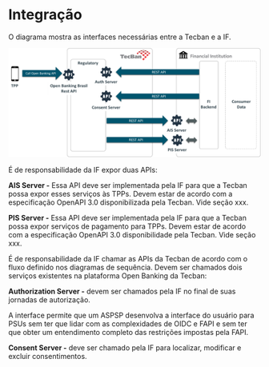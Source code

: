 # Integração

O diagrama mostra as interfaces necessárias entre a Tecban e a IF.


![Integração](../images/Integracao_Apis.png)

É de responsabilidade da IF expor duas APIs:

**AIS Server -** Essa API deve ser implementada pela IF para que a Tecban possa expor esses serviços às TPPs. Devem estar de acordo com a especificação OpenAPI 3.0 disponibilizada pela Tecban. Vide seção xxx.

**PIS Server -** Essa API deve ser implementada pela IF para que a Tecban possa expor serviços de pagamento para TPPs. Devem estar de acordo com a especificação OpenAPI 3.0 disponibilidade pela Tecban. Vide seção xxx.

É de responsabilidade da IF chamar as APIs da Tecban de acordo com o fluxo definido nos diagramas de sequência.
Devem ser chamados dois serviços existentes na plataforma Open Banking da Tecban:

**Authorization Server -** devem ser chamados pela IF no final de suas jornadas de autorização.

A interface permite que um ASPSP desenvolva a interface do usuário para PSUs sem ter que lidar com as complexidades de OIDC e FAPI e sem ter que obter um entendimento completo das restrições impostas pela FAPI.

**Consent Server -** deve ser chamado pela IF para localizar, modificar e excluir consentimentos.
